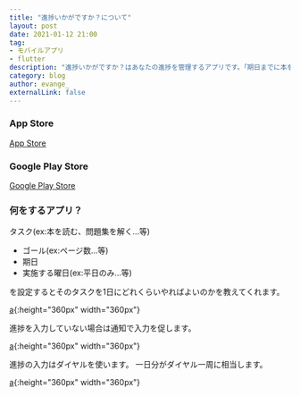 ```yaml
---
title: "進捗いかがですか？について"
layout: post
date: 2021-01-12 21:00
tag: 
- モバイルアプリ
- flutter
description: "進捗いかがですか？はあなたの進捗を管理するアプリです。「期日までに本を読み切るには1日あたりで何ページ読まなければいけないか？」などを把握することができます。"
category: blog
author: evange_
externalLink: false
---
```


### App Store
[App Store](https://apps.apple.com/jp/app/%E9%80%B2%E6%8D%97%E3%81%84%E3%81%8B%E3%81%8C%E3%81%A7%E3%81%99%E3%81%8B/id1539676451?l=ja)
### Google Play Store
[Google Play Store](https://play.google.com/store/apps/details?id=com.webbbbbbb.todoflow)

### 何をするアプリ？
タスク(ex:本を読む、問題集を解く...等)
- ゴール(ex:ページ数...等)
- 期日
- 実施する曜日(ex:平日のみ...等)

を設定するとそのタスクを1日にどれくらいやればよいのかを教えてくれます。

[a](https://webbbbbbb.com/assets/images/posts/20210112/1.png){:height="360px" width="360px"}

進捗を入力していない場合は通知で入力を促します。

[a](https://webbbbbbb.com/assets/images/posts/20210112/2.png){:height="360px" width="360px"}

進捗の入力はダイヤルを使います。
一日分がダイヤル一周に相当します。

[a](https://webbbbbbb.com/assets/images/posts/20210112/3.png){:height="360px" width="360px"}